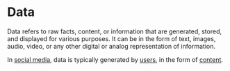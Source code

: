 # Data

Data refers to raw facts, content, or information that are generated, stored, and displayed for various purposes. It can be in the form of text, images, audio, video, or any other digital or analog representation of information.

In [social media](/docs/glossary/social-media), data is typically generated by [users](/docs/glossary/user), in the form of [content](/docs/glossary/content).